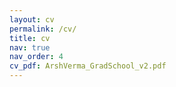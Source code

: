 ```yaml
---
layout: cv
permalink: /cv/
title: cv
nav: true
nav_order: 4
cv_pdf: ArshVerma_GradSchool_v2.pdf
---
```

